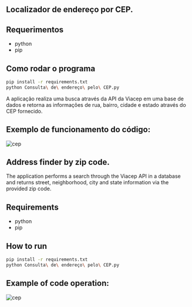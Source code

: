 ## Localizador de endereço por CEP.

## Requerimentos
* python 
* pip 

## Como rodar o programa

```bash
pip install -r requirements.txt
python Consulta\ de\ endereço\ pelo\ CEP.py
```

A aplicação realiza uma busca através da API da Viacep em uma base de dados e retorna as informações de rua, bairro, cidade e estado através do CEP fornecido.

## Exemplo de funcionamento do código:

![cep](https://user-images.githubusercontent.com/40063504/78289936-4a45f980-74f9-11ea-8fed-8d1f3ef08cf4.PNG)


## Address finder by zip code.

The application performs a search through the Viacep API in a database and returns street, neighborhood, city and state information via the provided zip code.

## Requirements
* python 
* pip 

## How to run

```bash
pip install -r requirements.txt
python Consulta\ de\ endereço\ pelo\ CEP.py
```

## Example of code operation:

![cep](https://user-images.githubusercontent.com/40063504/78289936-4a45f980-74f9-11ea-8fed-8d1f3ef08cf4.PNG)
